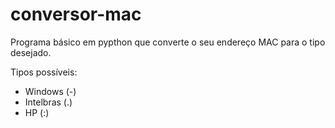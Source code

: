 # conversor-mac
Programa básico em pypthon que converte o seu endereço MAC para o tipo desejado.

Tipos possíveis:
- Windows (-)
- Intelbras (.)
- HP (:)
